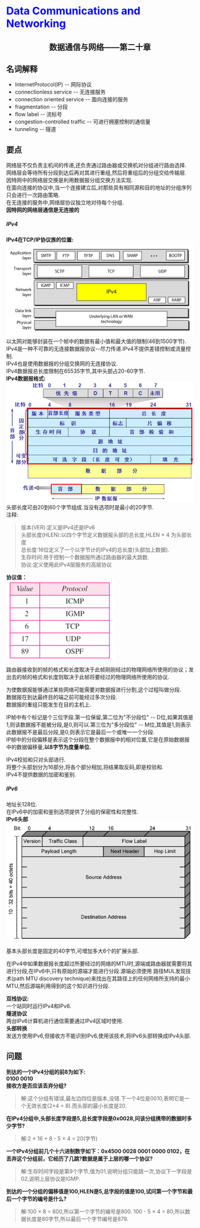 # <font color= "blue"> Data Communications and Networking </font>

## <center> 数据通信与网络——第二十章</center>

## 名词解释 
<ul>
<li>InternetProtocol(IP) -- 网际协议</li>
<li>connectionless service -- 无连接服务</li>
<li>connection oriented service -- 面向连接的服务</li>
<li>fragmentation -- 分段</li>
<li>flow label -- 流标号</li>
<li>congestion-controlled traffic -- 可进行拥塞控制的通信量</li>
<li>tunneling -- 隧道</li>
</ul>



## 要点
网络层不仅负责主机间的传递,还负责通过路由器或交换机对分组进行路由选择.  
网络层会等待所有分段到达后再对其进行重组,然后将重组后的分组交给传输层.  
因特网中的网络层交换是利用数据报分组交换方法实现.  
在面向连接的协议中,当一个连接建立后,对那些具有相同源和目的地址的分组序列只会进行一次路由策略.  
在无连接的服务中,网络层协议独立地对待每个分组.  
<b>因特网的网络层通信是无连接的</b>  
##### IPv4
<b>IPv4在TCP/IP协议族的位置:</b>  
<img src = "img/20.1.png"/>  
以太网对能够封装在一个帧中的数据有最小值和最大值的限制(46到1500字节).  
IPv4是一种不可靠的无连接数据报协议--尽力传递.IPv4不提供差错控制或流量控制.  
IPv4也是使用数据报的分组交换网的无连接协议.  
IPv4数据报总长度限制在65535字节,其中头部占20-60字节.  
<b>IPv4数据报格式:</b>  
<img src = "img/20.2.png"/>  
头部长度可由20到60个字节组成.当没有选项时是最小的20字节.  
注释:  
> 版本(VER):定义是IPv4还是IPv6  
> 头部长度(HLEN):以四个字节定义数据报头部的总长度,HLEN × 4 为头部长度  
> 总长度:16位定义了一个以字节计的IPv4的总长度(头部加上数据).  
> 生存时间:用于控制一个数据报所通过路由器的最大跳数.  
> 协议:定义使用此IPv4层服务的高层协议  

<b>协议值：</b>  
<img src = "img/20.3.png"/>  

路由器接收到的帧的格式和长度取决于此帧刚刚经过的物理网络所使用的协议；发出去的帧的格式和长度则取决于此帧将要经过的物理网络所使用的协议.  

为使数据报能够通过某些网络可能需要对数据报进行分割,这个过程叫做分段.  
数据报在到达最终目的端之前可能经过多次分段.  
数据报的重组只能发生在目的主机上.  

IP帧中有个标记是个三位字段.第一位保留,第二位为"不分段位" -- D位,如果其值是1,则该数据报不能被分段,是0,则可以.第三位为"多分段位" -- M位,其值是1,则表示此数据报不是最后分段,是0,则表示它是最后一个或唯一一个分段.  
IP帧中的分段偏移是表示这个分段在整个数据报中的相对位置,它是在原始数据报中的数据偏移量,<b>以8字节为度量单位.  </b>  

IPv4校验和只对头部进行.  
将整个头部划分为16部分,将各个部分相加,将结果取反码,即是校验和.  
IPv4不提供数据的加密和鉴别.  

##### IPv6
地址长128位.  
在IPv6中的加密和鉴别选项提供了分组的保密性和完整性.  
<b>IPv6头部</b>  
<img src = "img/20.4.png"/>  

基本头部长度是固定的40字节,可增加多大6个的扩展头部.  

在IPv4中如果数据报长度超过所要经过的网络的MTU时,源端或路由器就需要将其进行分段,在IPv6中,只有原始的源端才能进行分段.源端必须使用 路径MUL发现技术(path MTU discovery technique)来找出在其路径上的任何网络所支持的最小MTU,然后源端利用得到的这个知识进行分段.  

<b>双栈协议:</b>  
一个站同时运行IPv4和IPv6.  
<b>隧道协议</b>  
两台IPv6计算机进行通信需要通过IPv4区域时使用.  
<b>头部转换</b>  
发送方使用IPv6,但接收方不能识别IPv6,使用该技术,将IPv6头部转换成IPv4头部.  

## 问题
<b>到达的一个IPv4分组的前8为如下:  
0100 0010  
接收方是否应该丢弃分组?</b>  
> 解:这个分组有错误,最左边四位是版本,没错.下一个4位是0010,表明它是一个无效长度(2×4 = 8).而头部的最小长度是20.

<b>在IPv4分组中,头部长度字段是5,总长度字段是0x0028,问该分组携带的数据时多少字节?</b>  
> 解:2 × 16 + 8 - 5 × 4 = 20(字节)  

<b>一个IPv4分组前几个十六进制数字如下：0x4500 0028 0001 0000 0102，在丢弃这个分组前，它经历了几跳?数据是属于上层的哪一个协议?</b>  
> 解:生存时间字段是第9个字节,值为01,说明分组只能跳一次,协议下一字段是02,说明上层协议是IGMP.  

<b>到达的一个分组的偏移值是100,HLEN是5,总字段的值是100,试问第一个字节和最后一个字节的编号是什么?</b>  
> 解:100 × 8 = 800,所以第一个字节的编号是800. 100 - 5 × 4 = 80,所以数据长度是80字节,所以最后一个字节编号是879.  